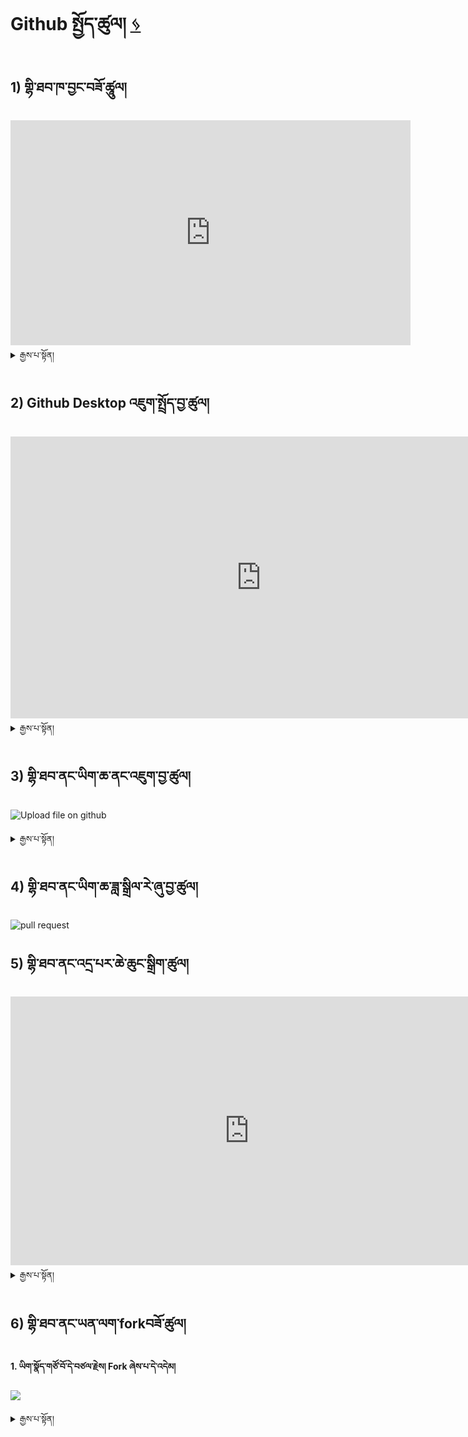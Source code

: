 # Github སྤྱོད་ཚུལ། [ ᛃ ](en/howto/discord.md)
## 1) གྷི་ཐབ་ཁ་བྱང་བཟོ་ཚཱུལ། 

<iframe width="640" height="360" src="https://www.youtube.com/embed/tTvLl138ky4" title="How To Create Github Account || Signup Github" frameborder="0" allow="accelerometer; autoplay; clipboard-write; encrypted-media; gyroscope; picture-in-picture; web-share" allowfullscreen></iframe>

<details>
  <summary>རྒྱས་པ་སྟོན།</summary>

**1. google search ཐོག་ལ་github ཞེས་པ་ཕྲིས་ནས་འཚོལ། གཤམ་གྱི་འདྲ་པར་དུ་གསལ་བ་བཞིན་Sign up ཞེས་པ་དེ་འདེམ་དགོས།**

<img src="https://user-images.githubusercontent.com/121783571/212825408-f2c88e02-6a7f-4acb-a83b-46f84cf40f23.PNG" width="400"/>

**2. གློག་འཕྲིན་ཁ་བྱང་མ་ནོར་བ་བྲིས་ཏེ་continue བྱོས།**

<img src="https://user-images.githubusercontent.com/121783571/212825590-1d091514-e71f-42fc-9824-1059d2d1abdf.PNG" width="400"/>

**3. གསང་ཚིག་བཟོ་རྗེས། གྷི་ཐབ་བཀོལ་སྤྱོད་མིང་བྲིས་ནས་གོང་བཞིན་continue བྱོས།**

<img src="https://user-images.githubusercontent.com/121783571/212825704-1de61f79-e260-437d-90b6-1cc0a352e627.PNG" width="400"/>

**4. འདྲ་པར་ཐོག་དམར་རྟགས་བརྒྱབ་པ་བཞིན་འདེམ་དགོས།**

<img src="https://user-images.githubusercontent.com/121783571/212825797-742366d0-a9f5-45ed-8d2d-1861a481ab89.PNG" width="400"/>

5**. start puzzle ཞེས་པ་འདེམ་དགོས།**

<img src="https://user-images.githubusercontent.com/121783571/212825939-6860ccac-cc77-4b45-b8aa-8ca39381819c.PNG" width="400"/>

**6. འདི་ནས་འོད་ཟེར་གང་ཆེ་བ་དེ་རིམ་པས་འདེམ་དགོས།**

<img src="https://user-images.githubusercontent.com/121783571/212826034-65c7e0b9-8cbc-473c-a66a-50825f37e075.PNG" width="400"/>

**7. Create account ཞེས་པ་དེ་འདེམ་དགོས།** 

<img src="https://user-images.githubusercontent.com/121783571/212826098-ff259275-c1c1-4e1b-933e-24e3275b2ba3.PNG"/>

**8. ཁྱོད་ཀྱི་གློག་འཕྲིན་ན་ཨང་ཀི་དྲུག་འབྱོར་ཡོད་ངེས་པས། གཤམ་གྱི་འདྲ་པར་དུ་གསལ་བ་བཞིན་དེར་འབྲི་དགོས།** 

<img src="https://user-images.githubusercontent.com/121783571/212826850-8a23908c-8f44-4fda-b5ca-8ac614e9545d.PNG" width="400"/>

**9. གློག་འཕྲིན་དུ་ཨང་ཀི་འདི་འདྲ་འབྱོར་གྱི་ཡོད།** 

<img src="https://user-images.githubusercontent.com/121783571/212827020-0812af37-cbf5-4615-a382-d73c442d1c59.PNG" width="400"/>

**10. ཨང་ཀི་མ་ནོར་བ་འདིར་བྲིས་དང་། ཁྱེད་ཀྱི་གྷི་ཐབ་ཁ་བྱང་བཟོ་ཚར་ངེས།** 

<img src="https://user-images.githubusercontent.com/121783571/212827124-fe5f1149-d020-401f-99f6-44003ef2817e.PNG" width="400"/>

**11. གྷི་ཐབ་ཁ་བྱང་བཟོ་ཚར་རྗེས། མདུན་ངོས་གཤམ་པར་ལྟར་ཡིན།** 

<img src="https://user-images.githubusercontent.com/121783571/212827749-abbf8c2d-22a5-4136-aa58-407eda508ac4.PNG" width="400"/>

</details>

## 2) Github Desktop འཇུག་སྤྲོད་བྱ་ཚུལ།
<iframe width="802" height="451" src="https://www.youtube.com/embed/3JdDAJ2YPeU" title="How to install GitHub Desktop on Windows 10/11" frameborder="0" allow="accelerometer; autoplay; clipboard-write; encrypted-media; gyroscope; picture-in-picture; web-share" allowfullscreen></iframe>

<details>
  <summary>རྒྱས་པ་སྟོན།</summary>

### གྷི་ཐབ་ཕབ་ལེན།
- གྷི་ཐབ་ཕབ་ལེན་བྱེད་གནས། [དྲ་ཐག་འདིར་བསྣུན།](https://desktop.github.com/)

</details>

## 3) གྷི་ཐབ་ནང་ཡིག་ཆ་ནང་འཇུག་བྱ་ཚུལ།

![Upload file on github](https://user-images.githubusercontent.com/109784146/210761437-1ea4eb7b-f60a-4def-94d2-1b5265e5b33f.gif)

<details>
  <summary>རྒྱས་པ་སྟོན།</summary>

### 1. When you done paring go to export and click Otrans format.

<img src="https://user-images.githubusercontent.com/121783571/212667418-106e6a16-d011-415b-aa83-d784949cf12b.PNG" width="200"/>

### 2. Go to recent downloaded file copy and paste it near audio pair stt012-01

<img src="https://user-images.githubusercontent.com/121783571/212659795-782da408-a594-4c54-9e36-98d48ebaa2ce.PNG" width="200"/>

### 3. Go to Github desktop, save the file name, write description and commit.

<img src="https://user-images.githubusercontent.com/121783571/212666450-64578167-3063-4085-b6f5-266fe47892fe.PNG" width="200"/>

### 4. Click on Push button.

<img src="https://user-images.githubusercontent.com/121783571/212669364-9e5f52d5-50a4-4083-8dee-8428d0386d15.PNG" width="200"/>

### 5. Go to github/ MonlamAI/ STT012 / Forks and click on View existing forks ( View your submitted file here)

<img src="https://user-images.githubusercontent.com/121783571/212673983-2779c533-16ee-4009-8482-0d68af0f8422.PNG" width="200"/>

</details>

## 4) གྷི་ཐབ་ནང་ཡིག་ཆ་ཟླ་སྒྲིལ་རེ་ཞུ་བྱ་ཚུལ།

![pull request](https://user-images.githubusercontent.com/109784146/210779595-0a4d3730-da65-4a57-8433-830136046bc1.gif)

## 5) གྷི་ཐབ་ནང་འདྲ་པར་ཆེ་ཆུང་སྒྲིག་ཚུལ།

<iframe width="764" height="430" src="https://www.youtube.com/embed/f4ifdKCH7VI" title="Resize image in Github - README.md" frameborder="0" allow="accelerometer; autoplay; clipboard-write; encrypted-media; gyroscope; picture-in-picture; web-share" allowfullscreen></iframe>

<details>
  <summary>རྒྱས་པ་སྟོན།</summary>

1. Paste image in a github issue
2. Copy paste the image size code `<img src="" width="200"/>`
3. Copy the image link
4. Add the image link to the code

</details>

## 6) གྷི་ཐབ་ནང་ཡན་ལག་forkབཟོ་ཚུལ།

**1.  ཡིག་སྣོད་གཙོ་བོ་དེ་བཙལ་རྗེས། Fork ཞེས་པ་དེ་འདེམ།**

![](https://user-images.githubusercontent.com/109784146/210250171-c6d036c1-5f77-498b-a204-e9ad0d60056a.png)

<details>
  <summary>རྒྱས་པ་སྟོན།</summary>

**2. Create fork འདེམ།**

![](https://user-images.githubusercontent.com/109784146/210251397-f5aafe85-a14b-4b2e-bbb9-24086082c615.png)

**3. code ཞེས་པ་དེ་འདེམ།**

![](https://user-images.githubusercontent.com/109784146/210251858-17309cd1-9f45-4b4a-8c2b-9ac41efbf916.png)

**4. open with github desktop ཞེས་པ་དེ་འདེམ།**

![](https://user-images.githubusercontent.com/109784146/210252166-83c704d1-fd7b-49c2-bbd1-7d3330bcebe2.png)

<details>

# 7) GitHub Desktopནང་ཡིག་ཆ་སྣོན་པ་དང་འབུལ་སྤྲོད་བྱ་ཚུལ།

1. Save a file as .otr
[![1](https://user-images.githubusercontent.com/121657083/210234975-e7bcc84f-65e3-4339-8c09-496f9f9ffb3d.png)](url)

<details>
  <summary>རྒྱས་པ་སྟོན།</summary>

2. Type something about the file and click on commit
[![2](https://user-images.githubusercontent.com/121657083/210235334-3078a0bd-9b52-4fa4-874f-ceebda7c38ea.png)](url)

3. Just click on push origin and fetch  origin on the top
[![3](https://user-images.githubusercontent.com/121657083/210235602-8c08018b-f9ea-4df5-82ef-229a30f24ff1.png)](url)

4.  Click on view on GitHub
[![4](https://user-images.githubusercontent.com/121657083/210235769-7d1430e4-b741-4348-b9dd-474550edc8cf.png)](url)

5. It will take you to the GitHub website over there click on fork
[![5](https://user-images.githubusercontent.com/121657083/210235974-298705a5-6828-4673-9e06-d99f7ff94f91.png)](url)

6. Click on your account name 
[![6](https://user-images.githubusercontent.com/121657083/210236098-589b5ae2-ffca-4d54-bf70-1d0f3d251772.png)](url)

7. Click on commit on the right side
[![7](https://user-images.githubusercontent.com/121657083/210236217-e01b0fbd-3f6e-43d2-86e8-57235f71e0bd.png)](url)

8. Click on square shape 
[![8](https://user-images.githubusercontent.com/121657083/210236338-c1e5679b-b72c-4c6e-85b3-434582cd49b2.png)](url)

9. Click on the pull request on the top
[![9](https://user-images.githubusercontent.com/121657083/210236463-0a576a51-a86e-49ac-ac6b-ca884b760c9f.png)](url)

<details>
